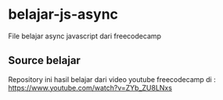# belajar-js-async
File belajar async javascript dari freecodecamp

## Source belajar
Repository ini hasil belajar dari video youtube freecodecamp di : https://www.youtube.com/watch?v=ZYb_ZU8LNxs
